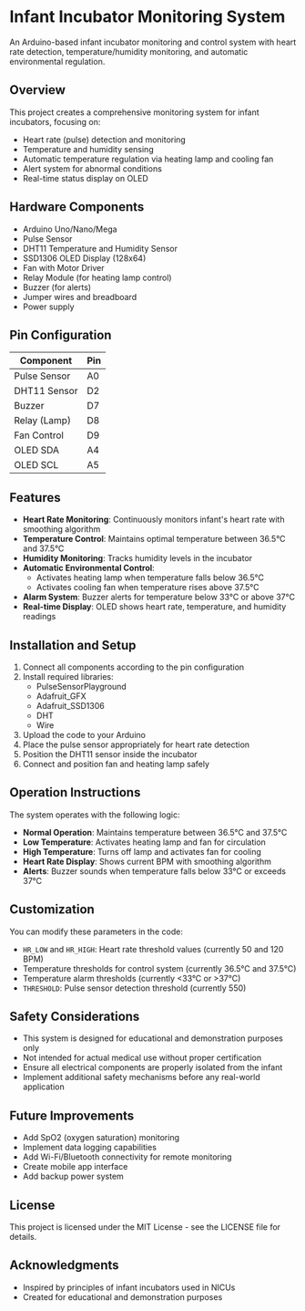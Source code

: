 # Infant Incubator Monitoring System

An Arduino-based infant incubator monitoring and control system with heart rate detection, temperature/humidity monitoring, and automatic environmental regulation.

## Overview

This project creates a comprehensive monitoring system for infant incubators, focusing on:
- Heart rate (pulse) detection and monitoring
- Temperature and humidity sensing
- Automatic temperature regulation via heating lamp and cooling fan
- Alert system for abnormal conditions
- Real-time status display on OLED

## Hardware Components

- Arduino Uno/Nano/Mega
- Pulse Sensor
- DHT11 Temperature and Humidity Sensor
- SSD1306 OLED Display (128x64)
- Fan with Motor Driver
- Relay Module (for heating lamp control)
- Buzzer (for alerts)
- Jumper wires and breadboard
- Power supply

## Pin Configuration

| Component | Pin |
|-----------|-----|
| Pulse Sensor | A0 |
| DHT11 Sensor | D2 |
| Buzzer | D7 |
| Relay (Lamp) | D8 |
| Fan Control | D9 |
| OLED SDA | A4 |
| OLED SCL | A5 |

## Features

- **Heart Rate Monitoring**: Continuously monitors infant's heart rate with smoothing algorithm
- **Temperature Control**: Maintains optimal temperature between 36.5°C and 37.5°C
- **Humidity Monitoring**: Tracks humidity levels in the incubator
- **Automatic Environmental Control**:
  - Activates heating lamp when temperature falls below 36.5°C
  - Activates cooling fan when temperature rises above 37.5°C
- **Alarm System**: Buzzer alerts for temperature below 33°C or above 37°C
- **Real-time Display**: OLED shows heart rate, temperature, and humidity readings

## Installation and Setup

1. Connect all components according to the pin configuration
2. Install required libraries:
   - PulseSensorPlayground
   - Adafruit_GFX
   - Adafruit_SSD1306
   - DHT
   - Wire
3. Upload the code to your Arduino
4. Place the pulse sensor appropriately for heart rate detection
5. Position the DHT11 sensor inside the incubator
6. Connect and position fan and heating lamp safely

## Operation Instructions

The system operates with the following logic:
- **Normal Operation**: Maintains temperature between 36.5°C and 37.5°C
- **Low Temperature**: Activates heating lamp and fan for circulation
- **High Temperature**: Turns off lamp and activates fan for cooling
- **Heart Rate Display**: Shows current BPM with smoothing algorithm
- **Alerts**: Buzzer sounds when temperature falls below 33°C or exceeds 37°C

## Customization

You can modify these parameters in the code:
- `HR_LOW` and `HR_HIGH`: Heart rate threshold values (currently 50 and 120 BPM)
- Temperature thresholds for control system (currently 36.5°C and 37.5°C)
- Temperature alarm thresholds (currently <33°C or >37°C)
- `THRESHOLD`: Pulse sensor detection threshold (currently 550)

## Safety Considerations

- This system is designed for educational and demonstration purposes only
- Not intended for actual medical use without proper certification
- Ensure all electrical components are properly isolated from the infant
- Implement additional safety mechanisms before any real-world application

## Future Improvements

- Add SpO2 (oxygen saturation) monitoring
- Implement data logging capabilities
- Add Wi-Fi/Bluetooth connectivity for remote monitoring
- Create mobile app interface
- Add backup power system

## License

This project is licensed under the MIT License - see the LICENSE file for details.

## Acknowledgments

- Inspired by principles of infant incubators used in NICUs
- Created for educational and demonstration purposes
